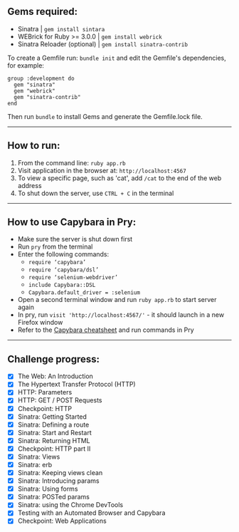 Gems required:
---
- Sinatra | ``gem install sintara``
- WEBrick for Ruby >= 3.0.0 | ``gem install webrick``
- Sinatra Reloader (optional) | ``gem install sinatra-contrib``

To create a Gemfile run: ``bundle init`` and edit the Gemfile's dependencies, for example:
```
group :development do
  gem "sinatra"
  gem "webrick"
  gem "sinatra-contrib"
end
```
Then run ``bundle`` to install Gems and generate the Gemfile.lock file.

---

How to run:
---

1. From the command line: ``ruby app.rb``
2. Visit application in the browser at: ``http://localhost:4567``
3. To view a specific page, such as 'cat', add ``/cat`` to the end of the web address
4. To shut down the server, use ``CTRL + C`` in the terminal

---

How to use Capybara in Pry:
---
- Make sure the server is shut down first
- Run ``pry`` from the terminal
- Enter the following commands:
  - ``require ‘capybara’``
  - ``require ‘capybara/dsl’``
  - ``require ‘selenium-webdriver’``
  - ``include Capybara::DSL``
  - ``Capybara.default_driver = :selenium``
- Open a second terminal window and run ``ruby app.rb`` to start server again
- In pry, run ``visit 'http://localhost:4567/'`` - it should launch in a new Firefox window
- Refer to the [Capybara cheatsheet](https://thoughtbot.com/upcase/test-driven-rails-resources/capybara.pdf) and run commands in Pry



---
Challenge progress:
---

- [x] The Web: An Introduction
- [x] The Hypertext Transfer Protocol (HTTP)
- [x] HTTP: Parameters
- [x] HTTP: GET / POST Requests
- [x] Checkpoint: HTTP
- [x] Sinatra: Getting Started
- [x] Sinatra: Defining a route
- [x] Sinatra: Start and Restart
- [x] Sinatra: Returning HTML
- [x] Checkpoint: HTTP part II
- [x] Sinatra: Views
- [x] Sinatra: erb
- [x] Sinatra: Keeping views clean
- [x] Sinatra: Introducing params
- [x] Sinatra: Using forms
- [x] Sinatra: POSTed params
- [x] Sinatra: using the Chrome DevTools
- [x] Testing with an Automated Browser and Capybara
- [x] Checkpoint: Web Applications